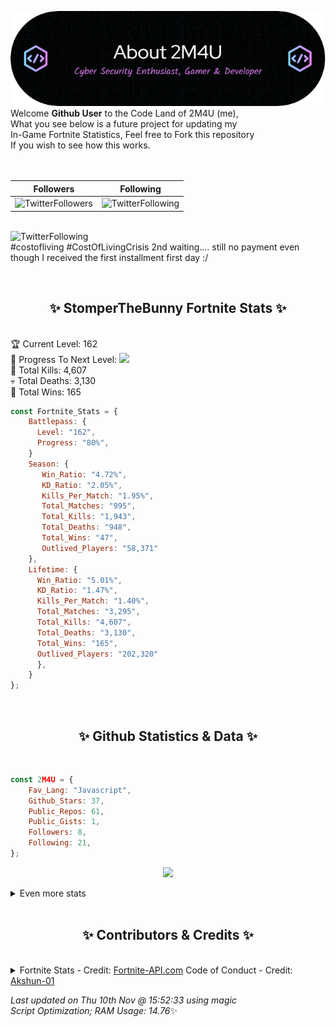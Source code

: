 
  ![Header](./src/github-banner.png)
  <br>
  Welcome **Github User** to the Code Land of 2M4U (me),<br>
  What you see below is a future project for updating my<br>
  In-Game Fortnite Statistics, Feel free to Fork this repository<br>
  If you wish to see how this works.
  <br><br>
  <br>
  
  | Followers  | Following |
  | ---------- |:---------:|
  | ![TwitterFollowers](https://img.shields.io/badge/Twitter%20Followers-80-blue)  | ![TwitterFollowing](https://img.shields.io/badge/Twitter%20Following-232-blue)  |


  <br>![TwitterFollowing](https://img.shields.io/badge/Latest%20Tweet--blue)<br>
  #costofliving #CostOfLivingCrisis 
2nd waiting.... still no payment even though I received the first installment first day :/
   
  <br><h2 align="center"> ✨ StomperTheBunny Fortnite Stats ✨</h2><br>
  🏆 Current Level: 162<br>
  🎉 Progress To Next Level: ![](https://geps.dev/progress/80)<br>
  🎯 Total Kills: 4,607<br>
  💀 Total Deaths: 3,130<br>
  👑 Total Wins: 165<br>

```js
const Fortnite_Stats = {
    Battlepass: {
      Level: "162",
      Progress: "80%",    
    }
    Season: { 
       Win_Ratio: "4.72%",
       KD_Ratio: "2.05%",
       Kills_Per_Match: "1.95%",
       Total_Matches: "995",
       Total_Kills: "1,943",
       Total_Deaths: "948",
       Total_Wins: "47",
       Outlived_Players: "58,371"
    },
    Lifetime: {
      Win_Ratio: "5.01%",
      KD_Ratio: "1.47%",
      Kills_Per_Match: "1.40%",
      Total_Matches: "3,295",
      Total_Kills: "4,607",
      Total_Deaths: "3,130",
      Total_Wins: "165",
      Outlived_Players: "202,320"
      },
    }
}; 
```


<br><h2 align="center"> ✨ Github Statistics & Data ✨</h2><br>

```js
const 2M4U = {
    Fav_Lang: "Javascript",
    Github_Stars: 37,
    Public_Repos: 61,
    Public_Gists: 1,
    Followers: 8,
    Following: 21,
}; 
```

<p align="center">
<img src="https://github-readme-streak-stats.herokuapp.com/?user=2M4U&theme=tokyonight">
</p>
<details>
  <summary>
      Even more stats
  </summary>
  <p align="center">
    <img src="https://github-profile-trophy.vercel.app/?username=2M4U&theme=dracula">
    <img src="https://github-readme-stats.vercel.app/api?username=2M4U&theme=tokyonight&count_private=true&show_icons=true&include_all_commits=true">
  </p>
</details>
<br><h2 align="center"> ✨ Contributors & Credits ✨</h2><br>
<details>
  <summary>
      Fortnite Stats - Credit: <a href="https://fortnite-api.com/?utm_source=github.com/2M4U/2M4U">Fortnite-API.com</a>
      Code of Conduct - Credit: <a href="https://github.com/Akshun-01">Akshun-01</a>
  </summary>
</details>

<!-- Last updated on Thu Nov 10 2022 15:52:33 GMT+0000 (Coordinated Universal Time) ;-;-->
<i>Last updated on  Thu 10th Nov @ 15:52:33 using magic<br>
Script Optimization; RAM Usage: 14.76</i>✨